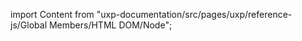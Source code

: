 
import Content from "uxp-documentation/src/pages/uxp/reference-js/Global Members/HTML DOM/Node";

<Content query="product=photoshop"/>
